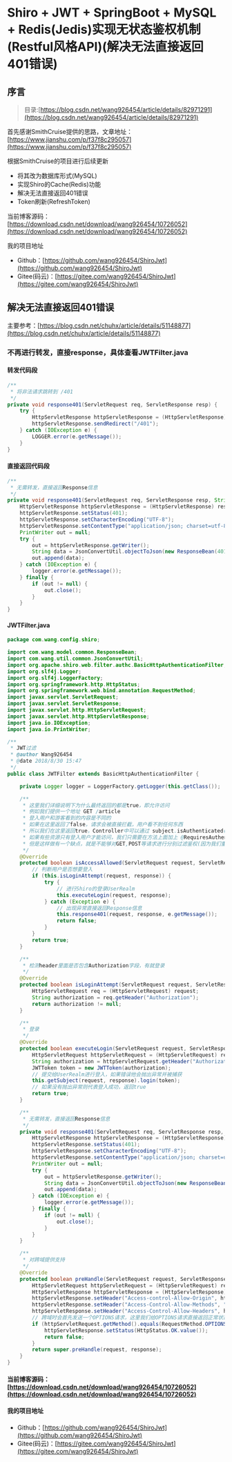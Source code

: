# Shiro + JWT + SpringBoot + MySQL + Redis(Jedis)实现无状态鉴权机制(Restful风格API)(解决无法直接返回401错误)

## 序言

> 目录:[https://blog.csdn.net/wang926454/article/details/82971291](https://blog.csdn.net/wang926454/article/details/82971291)

首先感谢SmithCruise提供的思路，文章地址：[https://www.jianshu.com/p/f37f8c295057](https://www.jianshu.com/p/f37f8c295057)<br/>

根据SmithCruise的项目进行后续更新<br/>
* 将其改为数据库形式(MySQL)
* 实现Shiro的Cache(Redis)功能
* 解决无法直接返回401错误
* Token刷新(RefreshToken)

当前博客源码：[https://download.csdn.net/download/wang926454/10726052](https://download.csdn.net/download/wang926454/10726052)

我的项目地址
* Github：[https://github.com/wang926454/ShiroJwt](https://github.com/wang926454/ShiroJwt)
* Gitee(码云)：[https://gitee.com/wang926454/ShiroJwt](https://gitee.com/wang926454/ShiroJwt)

## 解决无法直接返回401错误

主要参考：[https://blog.csdn.net/chuhx/article/details/51148877](https://blog.csdn.net/chuhx/article/details/51148877)

### 不再进行转发，直接response，具体查看JWTFilter.java

#### 转发代码段
```java
/**
 * 将非法请求跳转到 /401
 */
private void response401(ServletRequest req, ServletResponse resp) {
    try {
        HttpServletResponse httpServletResponse = (HttpServletResponse) resp;
        httpServletResponse.sendRedirect("/401");
    } catch (IOException e) {
        LOGGER.error(e.getMessage());
    }
}
```

#### 直接返回代码段
```java
/**
 * 无需转发，直接返回Response信息
 */
private void response401(ServletRequest req, ServletResponse resp, String msg) {
    HttpServletResponse httpServletResponse = (HttpServletResponse) resp;
    httpServletResponse.setStatus(401);
    httpServletResponse.setCharacterEncoding("UTF-8");
    httpServletResponse.setContentType("application/json; charset=utf-8");
    PrintWriter out = null;
    try {
        out = httpServletResponse.getWriter();
        String data = JsonConvertUtil.objectToJson(new ResponseBean(401, "无权访问(Unauthorized):" + msg, null));
        out.append(data);
    } catch (IOException e) {
        logger.error(e.getMessage());
    } finally {
        if (out != null) {
            out.close();
        }
    }
}
```

#### JWTFilter.java
```java
package com.wang.config.shiro;

import com.wang.model.common.ResponseBean;
import com.wang.util.common.JsonConvertUtil;
import org.apache.shiro.web.filter.authc.BasicHttpAuthenticationFilter;
import org.slf4j.Logger;
import org.slf4j.LoggerFactory;
import org.springframework.http.HttpStatus;
import org.springframework.web.bind.annotation.RequestMethod;
import javax.servlet.ServletRequest;
import javax.servlet.ServletResponse;
import javax.servlet.http.HttpServletRequest;
import javax.servlet.http.HttpServletResponse;
import java.io.IOException;
import java.io.PrintWriter;

/**
 * JWT过滤
 * @author Wang926454
 * @date 2018/8/30 15:47
 */
public class JWTFilter extends BasicHttpAuthenticationFilter {

    private Logger logger = LoggerFactory.getLogger(this.getClass());

    /**
     * 这里我们详细说明下为什么最终返回的都是true，即允许访问
     * 例如我们提供一个地址 GET /article
     * 登入用户和游客看到的内容是不同的
     * 如果在这里返回了false，请求会被直接拦截，用户看不到任何东西
     * 所以我们在这里返回true，Controller中可以通过 subject.isAuthenticated() 来判断用户是否登入
     * 如果有些资源只有登入用户才能访问，我们只需要在方法上面加上 @RequiresAuthentication 注解即可
     * 但是这样做有一个缺点，就是不能够对GET,POST等请求进行分别过滤鉴权(因为我们重写了官方的方法)，但实际上对应用影响不大
     */
    @Override
    protected boolean isAccessAllowed(ServletRequest request, ServletResponse response, Object mappedValue) {
        // 判断用户是否想要登入
        if (this.isLoginAttempt(request, response)) {
            try {
                // 进行Shiro的登录UserRealm
                this.executeLogin(request, response);
            } catch (Exception e) {
                // 出现异常直接返回Response信息
                this.response401(request, response, e.getMessage());
                return false;
            }
        }
        return true;
    }

    /**
     * 检测header里面是否包含Authorization字段，有就登录
     */
    @Override
    protected boolean isLoginAttempt(ServletRequest request, ServletResponse response) {
        HttpServletRequest req = (HttpServletRequest) request;
        String authorization = req.getHeader("Authorization");
        return authorization != null;
    }

    /**
     * 登录
     */
    @Override
    protected boolean executeLogin(ServletRequest request, ServletResponse response) throws Exception {
        HttpServletRequest httpServletRequest = (HttpServletRequest) request;
        String authorization = httpServletRequest.getHeader("Authorization");
        JWTToken token = new JWTToken(authorization);
        // 提交给UserRealm进行登入，如果错误他会抛出异常并被捕获
        this.getSubject(request, response).login(token);
        // 如果没有抛出异常则代表登入成功，返回true
        return true;
    }

    /**
     * 无需转发，直接返回Response信息
     */
    private void response401(ServletRequest req, ServletResponse resp, String msg) {
        HttpServletResponse httpServletResponse = (HttpServletResponse) resp;
        httpServletResponse.setStatus(401);
        httpServletResponse.setCharacterEncoding("UTF-8");
        httpServletResponse.setContentType("application/json; charset=utf-8");
        PrintWriter out = null;
        try {
            out = httpServletResponse.getWriter();
            String data = JsonConvertUtil.objectToJson(new ResponseBean(401, "无权访问(Unauthorized):" + msg, null));
            out.append(data);
        } catch (IOException e) {
            logger.error(e.getMessage());
        } finally {
            if (out != null) {
                out.close();
            }
        }
    }

    /**
     * 对跨域提供支持
     */
    @Override
    protected boolean preHandle(ServletRequest request, ServletResponse response) throws Exception {
        HttpServletRequest httpServletRequest = (HttpServletRequest) request;
        HttpServletResponse httpServletResponse = (HttpServletResponse) response;
        httpServletResponse.setHeader("Access-control-Allow-Origin", httpServletRequest.getHeader("Origin"));
        httpServletResponse.setHeader("Access-Control-Allow-Methods", "GET,POST,OPTIONS,PUT,DELETE");
        httpServletResponse.setHeader("Access-Control-Allow-Headers", httpServletRequest.getHeader("Access-Control-Request-Headers"));
        // 跨域时会首先发送一个OPTIONS请求，这里我们给OPTIONS请求直接返回正常状态
        if (httpServletRequest.getMethod().equals(RequestMethod.OPTIONS.name())) {
            httpServletResponse.setStatus(HttpStatus.OK.value());
            return false;
        }
        return super.preHandle(request, response);
    }
}
```

#### 当前博客源码：[https://download.csdn.net/download/wang926454/10726052](https://download.csdn.net/download/wang926454/10726052)

#### 我的项目地址
* Github：[https://github.com/wang926454/ShiroJwt](https://github.com/wang926454/ShiroJwt)
* Gitee(码云)：[https://gitee.com/wang926454/ShiroJwt](https://gitee.com/wang926454/ShiroJwt)